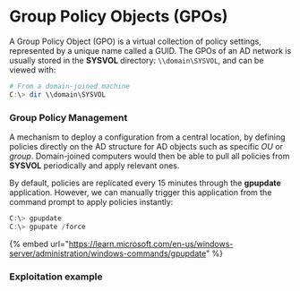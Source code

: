 # Group Policy Objects (GPOs)

A Group Policy Object (GPO) is a virtual collection of policy settings, represented by a unique name called a GUID. The GPOs of an AD network is usually stored in the **SYSVOL** directory: `\\domain\SYSVOL`, and can be viewed with:

```powershell
# From a domain-joined machine
C:\> dir \\domain\SYSVOL
```

### Group Policy Management

A mechanism to deploy a configuration from a central location, by defining policies directly on the AD structure for AD objects such as specific _OU_ or _group_. Domain-joined computers would then be able to pull all policies from **SYSVOL** periodically and apply relevant ones.

By default, policies are replicated every 15 minutes through the **gpupdate** application. However, we can manually trigger this application from the command prompt to apply policies instantly:

```powershell
C:\> gpupdate
C:\> gpupate /force
```

{% embed url="https://learn.microsoft.com/en-us/windows-server/administration/windows-commands/gpupdate" %}

### Exploitation example



